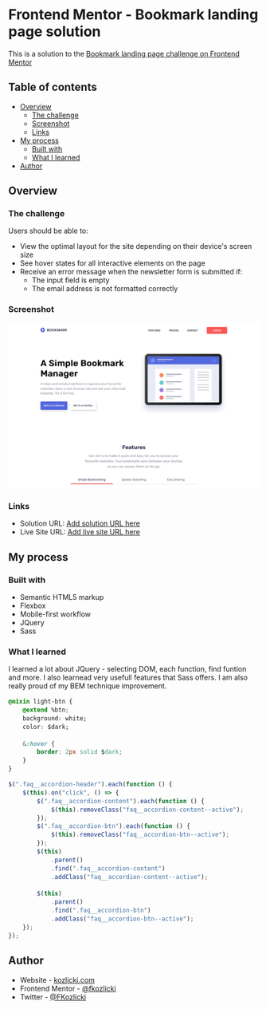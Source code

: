 # Frontend Mentor - Bookmark landing page solution

This is a solution to the [Bookmark landing page challenge on Frontend Mentor](https://www.frontendmentor.io/challenges/bookmark-landing-page-5d0b588a9edda32581d29158)

## Table of contents

- [Overview](#overview)
  - [The challenge](#the-challenge)
  - [Screenshot](#screenshot)
  - [Links](#links)
- [My process](#my-process)
  - [Built with](#built-with)
  - [What I learned](#what-i-learned)
- [Author](#author)

## Overview

### The challenge

Users should be able to:

- View the optimal layout for the site depending on their device's screen size
- See hover states for all interactive elements on the page
- Receive an error message when the newsletter form is submitted if:
  - The input field is empty
  - The email address is not formatted correctly

### Screenshot

![](./images/preview.png)

### Links

- Solution URL: [Add solution URL here](https://your-solution-url.com)
- Live Site URL: [Add live site URL here](https://your-live-site-url.com)

## My process

### Built with

- Semantic HTML5 markup
- Flexbox
- Mobile-first workflow
- JQuery
- Sass

### What I learned

I learned a lot about JQuery - selecting DOM, each function, find funtion and more. I also learnead very usefull features that Sass offers. I am also really proud of my BEM technique improvement.

```css
@mixin light-btn {
	@extend %btn;
	background: white;
	color: $dark;

	&:hover {
		border: 2px solid $dark;
	}
}
```

```js
$(".faq__accordion-header").each(function () {
	$(this).on("click", () => {
		$(".faq__accordion-content").each(function () {
			$(this).removeClass("faq__accordion-content--active");
		});
		$(".faq__accordion-btn").each(function () {
			$(this).removeClass("faq__accordion-btn--active");
		});
		$(this)
			.parent()
			.find(".faq__accordion-content")
			.addClass("faq__accordion-content--active");

		$(this)
			.parent()
			.find(".faq__accordion-btn")
			.addClass("faq__accordion-btn--active");
	});
});
```

## Author

- Website - [kozlicki.com](https://www.kozlicki.com)
- Frontend Mentor - [@fkozlicki](https://www.frontendmentor.io/profile/fkozlicki)
- Twitter - [@FKozlicki](https://twitter.com/FKozlicki)
